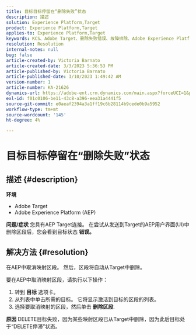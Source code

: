 ```yaml
---
title: 目标目标停留在“删除失败”状态
description: 描述
solution: Experience Platform,Target
product: Experience Platform,Target
applies-to: Experience Platform,Target
keywords: KCS、Adobe Target、删除失败错误、故障排除、Adobe Experience Platform、删除区段、AEP
resolution: Resolution
internal-notes: null
bug: false
article-created-by: Victoria Barnato
article-created-date: 3/3/2023 5:36:53 PM
article-published-by: Victoria Barnato
article-published-date: 3/10/2023 1:49:42 AM
version-number: 1
article-number: KA-21626
dynamics-url: https://adobe-ent.crm.dynamics.com/main.aspx?forceUCI=1&pagetype=entityrecord&etn=knowledgearticle&id=bcc742f6-e9b9-ed11-83fe-6045bd006b25
exl-id: f01c0106-be11-43c8-a396-eea31a4441f5
source-git-commit: e0aeaf2394a3a1ff19c6b28114b9cede0b9a5952
workflow-type: tm+mt
source-wordcount: '145'
ht-degree: 4%

---
```


# 目标目标停留在“删除失败”状态

## 描述 {#description}

<b>环境</b>
- Adobe Target
- Adobe Experience Platform (AEP)



<b>问题/症状</b>
您具有AEP Target连接。 在尝试从发送到Target的AEP用户界面(UI)中删除区段后，您会看到目标状态 <b>错误。</b>


## 解决方法 {#resolution}


在AEP中取消映射区段。 然后，区段将自动从Target中删除。

要在AEP中取消映射区段，请执行以下操作：

1. 转到 <b>目标</b> 选项卡。
2. 从列表中单击所需的目标。 它将显示激活到目标的区段的列表。
3. 选择要取消映射的区段，然后单击 <b>删除区段</b>.

<b>原因</b>
DELETE目标失败，因为某些映射区段已从Target中删除，因为此后目标处于“DELETE停滞”状态。
